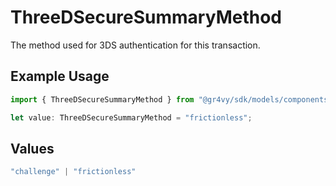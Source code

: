 # ThreeDSecureSummaryMethod

The method used for 3DS authentication for this transaction.

## Example Usage

```typescript
import { ThreeDSecureSummaryMethod } from "@gr4vy/sdk/models/components";

let value: ThreeDSecureSummaryMethod = "frictionless";
```

## Values

```typescript
"challenge" | "frictionless"
```